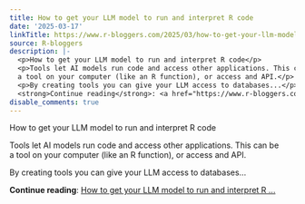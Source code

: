 ```yaml
---
title: How to get your LLM model to run and interpret R code
date: '2025-03-17'
linkTitle: https://www.r-bloggers.com/2025/03/how-to-get-your-llm-model-to-run-and-interpret-r-code/
source: R-bloggers
description: |-
  <p>How to get your LLM model to run and interpret R code</p>
  <p>Tools let AI models run code and access other applications. This can be<br />
  a tool on your computer (like an R function), or access and API.</p>
  <p>By creating tools you can give your LLM access to databases...</p>
  <strong>Continue reading</strong>: <a href="https://www.r-bloggers.com/2025/03/how-to-get-your-llm-model-to-run-and-interpret-r-code/">How to get your LLM model to run and interpret R ...
disable_comments: true
---
```

<p>How to get your LLM model to run and interpret R code</p>
<p>Tools let AI models run code and access other applications. This can be<br />
a tool on your computer (like an R function), or access and API.</p>
<p>By creating tools you can give your LLM access to databases...</p>
<strong>Continue reading</strong>: <a href="https://www.r-bloggers.com/2025/03/how-to-get-your-llm-model-to-run-and-interpret-r-code/">How to get your LLM model to run and interpret R ...